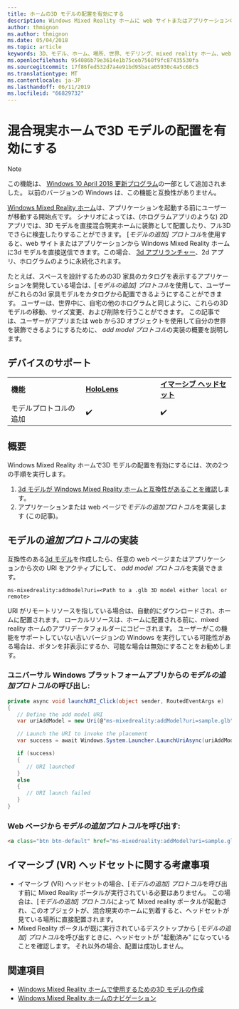 ```yaml
---
title: ホームの3D モデルの配置を有効にする
description: Windows Mixed Reality ホームに web サイトまたはアプリケーションの3D モデルを配置する方法
author: thmignon
ms.author: thmignon
ms.date: 05/04/2018
ms.topic: article
keywords: 3D、モデル、ホーム、場所、世界、モデリング、mixed reality ホーム、web、アプリ
ms.openlocfilehash: 954086b79e3614e1b75ceb7560f9fc87435530fa
ms.sourcegitcommit: 17f86fed532d7a4e91bd95baca05930c4a5c68c5
ms.translationtype: MT
ms.contentlocale: ja-JP
ms.lasthandoff: 06/11/2019
ms.locfileid: "66829732"
---
```

# <a name="enable-placement-of-3d-models-in-the-mixed-reality-home"></a>混合現実ホームで3D モデルの配置を有効にする

> [!NOTE]
> この機能は、 [Windows 10 April 2018 更新プログラム](release-notes-april-2018.md)の一部として追加されました。 以前のバージョンの Windows は、この機能と互換性がありません。

[Windows Mixed Reality ホーム](navigating-the-windows-mixed-reality-home.md)は、アプリケーションを起動する前にユーザーが移動する開始点です。 シナリオによっては、(ホログラムアプリのような) 2D アプリでは、3D モデルを直接混合現実ホームに装飾として配置したり、フル3D でさらに検査したりすることができます。 [*モデルの追加] プロトコル*を使用すると、web サイトまたはアプリケーションから Windows Mixed Reality ホームに3d モデルを直接送信できます。この場合、 [3d アプリランチャー](3d-app-launcher-design-guidance.md)、2d アプリ、ホログラムのように永続化されます。 

たとえば、スペースを設計するための3D 家具のカタログを表示するアプリケーションを開発している場合は、[*モデルの追加] プロトコル*を使用して、ユーザーがこれらの3d 家具モデルをカタログから配置できるようにすることができます。 ユーザーは、世界中に、自宅の他のホログラムと同じように、これらの3D モデルの移動、サイズ変更、および削除を行うことができます。 この記事では、ユーザーがアプリまたは web から3D オブジェクトを使用して自分の世界を装飾できるようにするために、 *add model プロトコル*の実装の概要を説明します。

## <a name="device-support"></a>デバイスのサポート

<table>
    <colgroup>
    <col width="33%" />
    <col width="33%" />
    <col width="33%" />
    </colgroup>
    <tr>
        <td><strong>機能</strong></td>
        <td><a href="hololens-hardware-details.md"><strong>HoloLens</strong></a></td>
        <td><a href="immersive-headset-hardware-details.md"><strong>イマーシブ ヘッドセット</strong></a></td>
    </tr>
     <tr>
        <td>モデルプロトコルの追加</td>
        <td>✔️</td>
        <td>✔️</td>
    </tr>
</table>

## <a name="overview"></a>概要

Windows Mixed Reality ホームで3D モデルの配置を有効にするには、次の2つの手順を実行します。
1. [3d モデルが Windows Mixed Reality ホームと互換性があることを確認](creating-3d-models-for-use-in-the-windows-mixed-reality-home.md)します。
2. アプリケーションまたは web ページで*モデルの追加プロトコル*を実装します (この記事)。

## <a name="implementing-the-add-model-protocol"></a>モデルの*追加プロトコル*の実装

互換性のある[3d モデル](creating-3d-models-for-use-in-the-windows-mixed-reality-home.md)を作成したら、任意の web ページまたはアプリケーションから次の URI をアクティブにして、 *add model プロトコル*を実装できます。

```
ms-mixedreality:addmodel?uri=<Path to a .glb 3D model either local or remote>
```

URI がリモートリソースを指している場合は、自動的にダウンロードされ、ホームに配置されます。 ローカルリソースは、ホームに配置される前に、mixed reality ホームのアプリデータフォルダーにコピーされます。 ユーザーがこの機能をサポートしていない古いバージョンの Windows を実行している可能性がある場合は、ボタンを非表示にするか、可能な場合は無効にすることをお勧めします。 

### <a name="invoking-the-add-model-protocol-from-a-universal-windows-platform-app"></a>ユニバーサル Windows プラットフォームアプリからの*モデルの追加プロトコル*の呼び出し:

```C#
private async void launchURI_Click(object sender, RoutedEventArgs e)
{
   // Define the add model URI
   var uriAddModel = new Uri(@"ms-mixedreality:addModel?uri=sample.glb");

   // Launch the URI to invoke the placement
   var success = await Windows.System.Launcher.LaunchUriAsync(uriAddModel);

   if (success)
   {
      // URI launched
   }
   else
   {
      // URI launch failed
   }
}
```

### <a name="invoking-the-add-model-protocol-from-a-webpage"></a>Web ページから*モデルの追加プロトコル*を呼び出す:

```html
<a class="btn btn-default" href="ms-mixedreality:addModel?uri=sample.glb"> Place 3D Model </a>
```

## <a name="considerations-for-immersive-vr-headsets"></a>イマーシブ (VR) ヘッドセットに関する考慮事項

* イマーシブ (VR) ヘッドセットの場合、[*モデルの追加] プロトコル*を呼び出す前に Mixed Reality ポータルが実行されている必要はありません。 この場合は、[*モデルの追加] プロトコル*によって Mixed reality ポータルが起動され、このオブジェクトが、混合現実のホームに到着すると、ヘッドセットが見ている場所に直接配置されます。 
* Mixed Reality ポータルが既に実行されているデスクトップから [*モデルの追加] プロトコル*を呼び出すときに、ヘッドセットが "起動済み" になっていることを確認します。 それ以外の場合、配置は成功しません。 

## <a name="see-also"></a>関連項目

* [Windows Mixed Reality ホームで使用するための3D モデルの作成](creating-3d-models-for-use-in-the-windows-mixed-reality-home.md)
* [Windows Mixed Reality ホームのナビゲーション](navigating-the-windows-mixed-reality-home.md)
